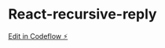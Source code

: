 # React-recursive-reply

[Edit in Codeflow ⚡️](https://stackblitz.com/~/github.com/aayush105/React-recursive-reply)